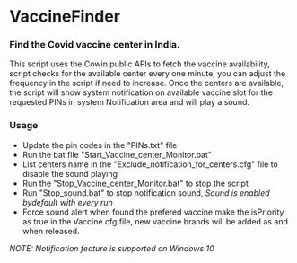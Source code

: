 # VaccineFinder

### Find the Covid vaccine center in India.

This script uses the Cowin public APIs to fetch the vaccine availability, script checks for the available center every one minute, you can adjust the frequency in the script if need to increase.
Once the centers are available, the script will show system notification on available vaccine slot for the requested PINs in system Notification area and will play a sound.

### Usage

* Update the pin codes in the "PINs.txt" file
* Run the bat file "Start_Vaccine_center_Monitor.bat"
* List centers name in the "Exclude_notification_for_centers.cfg" file to disable the sound playing
* Run the "Stop_Vaccine_center_Monitor.bat" to stop the script
* Run "Stop_sound.bat" to stop notification sound, *Sound is enabled bydefault with every run*
* Force sound alert when found the prefered vaccine make the isPriority as true in the Vaccine.cfg file, new vaccine brands will be added as and when released.

*NOTE: Notification feature is supported on Windows 10*
